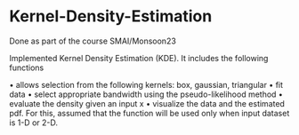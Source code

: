 # Kernel-Density-Estimation

Done as part of the course SMAI/Monsoon23

Implemented Kernel Density Estimation (KDE). It includes the following functions

• allows selection from the following kernels: box, gaussian, triangular
• fit data
• select appropriate bandwidth using the pseudo-likelihood method
• evaluate the density given an input x
• visualize the data and the estimated pdf. For this, assumed that the function will be used only when input dataset is 1-D or 2-D.
